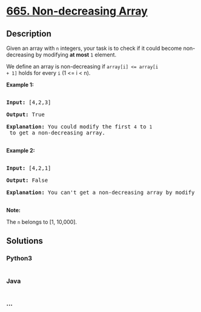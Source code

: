 # [665. Non-decreasing Array](https://leetcode.com/problems/non-decreasing-array)

## Description
<p>

Given an array with <code>n</code> integers, your task is to check if it could become non-decreasing by modifying <b>at most</b> <code>1</code> element.

</p>



<p>

We define an array is non-decreasing if <code>array[i] <= array[i + 1]</code> holds for every <code>i</code> (1 <= i < n).

</p>



<p><b>Example 1:</b><br />

<pre>

<b>Input:</b> [4,2,3]

<b>Output:</b> True

<b>Explanation:</b> You could modify the first <code>4</code> to <code>1</code> to get a non-decreasing array.

</pre>

</p>



<p><b>Example 2:</b><br />

<pre>

<b>Input:</b> [4,2,1]

<b>Output:</b> False

<b>Explanation:</b> You can't get a non-decreasing array by modify at most one element.

</pre>

</p>



<p><b>Note:</b>

The <code>n</code> belongs to [1, 10,000].

</p>


## Solutions


<!-- tabs:start -->

### **Python3**

```python

```

### **Java**

```java

```

### **...**
```

```

<!-- tabs:end -->